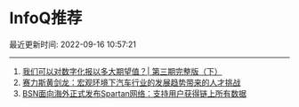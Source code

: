 # InfoQ推荐

最近更新时间: 2022-09-16 10:57:21

--- 
1. [我们可以对数字化报以多大期望值？| 第三期完整版（下）](https://www.infoq.cn/article/ymjYEy8q6dF3egDpuqs4) 
2. [赛力斯黄剑龙：宏观环境下汽⻋⾏业的发展趋势带来的⼈才挑战](https://www.infoq.cn/article/q6NPizU8zyQH7lcOWAA6) 
3. [BSN面向海外正式发布Spartan网络：支持用户获得链上所有数据](https://www.infoq.cn/article/ZmCKKVkbJqIcAhR6Eb89) 
